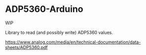 # ADP5360-Arduino

WIP

Library to read (and possibly write) ADP5360 values.

https://www.analog.com/media/en/technical-documentation/data-sheets/ADP5360.pdf 